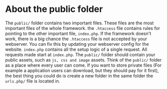 <h1>About the public folder</h1>

The <code>public/</code> folder contains two important files. These files are the most important files of the whole framework. the <code>.htaccess</code> file contains rules for pointing to the other important file, <code>index.php</code>. If the framework doesn't work, there is a big chance the <code>.htaccess</code> file is not accepted by your webserver. You can fix this by updating your webserver config for the website. <code>index.php</code> contains all the setup logic of a single request. All requests made start at <code>index.php</code>. The <code>public/</code> folder should contain your public assets, such as <code>js, css and image</code> assets. Think of the <code>public/</code> folder as a place where every user can come. If you want to store private files (For example a application users can download, but they should pay for it first), the best thing you could do is create a new folder in the same folder the <code>urls.php/</code> file is located in.
